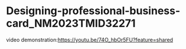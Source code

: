 # Designing-professional-business-card_NM2023TMID32271
video demonstration:https://youtu.be/74O_hbOr5FU?feature=shared
